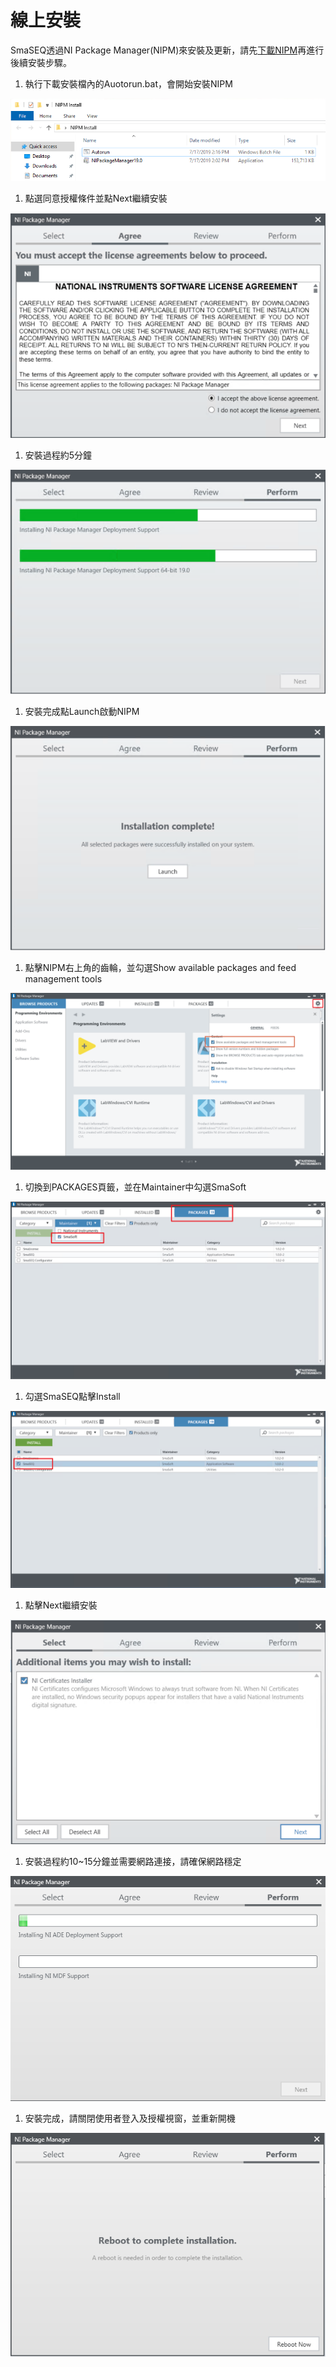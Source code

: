 # 線上安裝

SmaSEQ透過NI Package Manager\(NIPM\)來安裝及更新，請先[下載NIPM](https://smasoft.sharepoint.com/:u:/s/Smasoft_Download73/ET8Vxpf0zdlJlRVu_s06D9YBPmZzjLjfKxd2O6CW19cIOg?download=1)再進行後續安裝步驟。

1. 執行下載安裝檔內的Auotorun.bat，會開始安裝NIPM

![NIPM Install &#x8CC7;&#x6599;&#x593E;](../../.gitbook/assets/nipm-1.png)

1. 點選同意授權條件並點Next繼續安裝  

![NI&#x6388;&#x6B0A;&#x8996;&#x7A97;](../../.gitbook/assets/nipm-2.png)

1. 安裝過程約5分鐘  

![NIPM&#x5B89;&#x88DD;](../../.gitbook/assets/nipm-3.png)

1. 安裝完成點Launch啟動NIPM  

![NIPM&#x5B89;&#x88DD;&#x5B8C;&#x6210;](../../.gitbook/assets/nipm-4.png)

1. 點擊NIPM右上角的齒輪，並勾選Show available packages and feed management tools 

![](../../.gitbook/assets/nipm-5.png)

1. 切換到PACKAGES頁籤，並在Maintainer中勾選SmaSoft 

![Maintainer&#x9078;&#x64C7;SmaSoft](../../.gitbook/assets/nipm-6.png)

1. 勾選SmaSEQ點擊Install

![&#x9078;&#x64C7;SmaSEQ&#x5B89;&#x88DD;](../../.gitbook/assets/nipm-7.png)

1. 點擊Next繼續安裝 

![&#x958B;&#x59CB;&#x5B89;&#x88DD;SmaSEQ](../../.gitbook/assets/nipm-8.png)

1. 安裝過程約10~15分鐘並需要網路連接，請確保網路穩定  

![&#x5B89;&#x88DD;SmaSEQ](../../.gitbook/assets/nipm-9.png)

1. 安裝完成，請關閉使用者登入及授權視窗，並重新開機

![SmaSEQ&#x5B89;&#x88DD;&#x5B8C;&#x6210;](../../.gitbook/assets/nipm-13.png)

